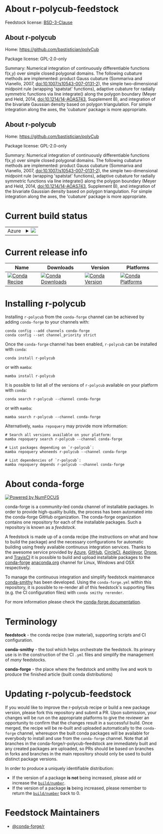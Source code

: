 About r-polycub-feedstock
=========================

Feedstock license: [BSD-3-Clause](https://github.com/conda-forge/r-polycub-feedstock/blob/main/LICENSE.txt)


About r-polycub
---------------

Home: https://github.com/bastistician/polyCub

Package license: GPL-2.0-only

Summary: Numerical integration of continuously differentiable functions f(x,y) over simple closed polygonal domains. The following cubature methods are implemented: product Gauss cubature (Sommariva and Vianello, 2007, <doi:10.1007/s10543-007-0131-2>), the simple two-dimensional midpoint rule (wrapping 'spatstat' functions), adaptive cubature for radially symmetric functions via line integrate() along the polygon boundary (Meyer and Held, 2014, <doi:10.1214/14-AOAS743>, Supplement B), and integration of the bivariate Gaussian density based on polygon triangulation. For simple integration along the axes, the 'cubature' package is more appropriate.

About r-polycub
---------------

Home: https://github.com/bastistician/polyCub

Package license: GPL-2.0-only

Summary: Numerical integration of continuously differentiable functions f(x,y) over simple closed polygonal domains. The following cubature methods are implemented: product Gauss cubature (Sommariva and Vianello, 2007, <doi:10.1007/s10543-007-0131-2>), the simple two-dimensional midpoint rule (wrapping 'spatstat' functions), adaptive cubature for radially symmetric functions via line integrate() along the polygon boundary (Meyer and Held, 2014, <doi:10.1214/14-AOAS743>, Supplement B), and integration of the bivariate Gaussian density based on polygon triangulation. For simple integration along the axes, the 'cubature' package is more appropriate.

Current build status
====================


<table>
    
  <tr>
    <td>Azure</td>
    <td>
      <details>
        <summary>
          <a href="https://dev.azure.com/conda-forge/feedstock-builds/_build/latest?definitionId=7077&branchName=main">
            <img src="https://dev.azure.com/conda-forge/feedstock-builds/_apis/build/status/r-polycub-feedstock?branchName=main">
          </a>
        </summary>
        <table>
          <thead><tr><th>Variant</th><th>Status</th></tr></thead>
          <tbody><tr>
              <td>linux_64_r_base4.2</td>
              <td>
                <a href="https://dev.azure.com/conda-forge/feedstock-builds/_build/latest?definitionId=7077&branchName=main">
                  <img src="https://dev.azure.com/conda-forge/feedstock-builds/_apis/build/status/r-polycub-feedstock?branchName=main&jobName=linux&configuration=linux%20linux_64_r_base4.2" alt="variant">
                </a>
              </td>
            </tr><tr>
              <td>linux_64_r_base4.3</td>
              <td>
                <a href="https://dev.azure.com/conda-forge/feedstock-builds/_build/latest?definitionId=7077&branchName=main">
                  <img src="https://dev.azure.com/conda-forge/feedstock-builds/_apis/build/status/r-polycub-feedstock?branchName=main&jobName=linux&configuration=linux%20linux_64_r_base4.3" alt="variant">
                </a>
              </td>
            </tr><tr>
              <td>osx_64_r_base4.2</td>
              <td>
                <a href="https://dev.azure.com/conda-forge/feedstock-builds/_build/latest?definitionId=7077&branchName=main">
                  <img src="https://dev.azure.com/conda-forge/feedstock-builds/_apis/build/status/r-polycub-feedstock?branchName=main&jobName=osx&configuration=osx%20osx_64_r_base4.2" alt="variant">
                </a>
              </td>
            </tr><tr>
              <td>osx_64_r_base4.3</td>
              <td>
                <a href="https://dev.azure.com/conda-forge/feedstock-builds/_build/latest?definitionId=7077&branchName=main">
                  <img src="https://dev.azure.com/conda-forge/feedstock-builds/_apis/build/status/r-polycub-feedstock?branchName=main&jobName=osx&configuration=osx%20osx_64_r_base4.3" alt="variant">
                </a>
              </td>
            </tr><tr>
              <td>win_64</td>
              <td>
                <a href="https://dev.azure.com/conda-forge/feedstock-builds/_build/latest?definitionId=7077&branchName=main">
                  <img src="https://dev.azure.com/conda-forge/feedstock-builds/_apis/build/status/r-polycub-feedstock?branchName=main&jobName=win&configuration=win%20win_64_" alt="variant">
                </a>
              </td>
            </tr>
          </tbody>
        </table>
      </details>
    </td>
  </tr>
</table>

Current release info
====================

| Name | Downloads | Version | Platforms |
| --- | --- | --- | --- |
| [![Conda Recipe](https://img.shields.io/badge/recipe-r--polycub-green.svg)](https://anaconda.org/conda-forge/r-polycub) | [![Conda Downloads](https://img.shields.io/conda/dn/conda-forge/r-polycub.svg)](https://anaconda.org/conda-forge/r-polycub) | [![Conda Version](https://img.shields.io/conda/vn/conda-forge/r-polycub.svg)](https://anaconda.org/conda-forge/r-polycub) | [![Conda Platforms](https://img.shields.io/conda/pn/conda-forge/r-polycub.svg)](https://anaconda.org/conda-forge/r-polycub) |

Installing r-polycub
====================

Installing `r-polycub` from the `conda-forge` channel can be achieved by adding `conda-forge` to your channels with:

```
conda config --add channels conda-forge
conda config --set channel_priority strict
```

Once the `conda-forge` channel has been enabled, `r-polycub` can be installed with `conda`:

```
conda install r-polycub
```

or with `mamba`:

```
mamba install r-polycub
```

It is possible to list all of the versions of `r-polycub` available on your platform with `conda`:

```
conda search r-polycub --channel conda-forge
```

or with `mamba`:

```
mamba search r-polycub --channel conda-forge
```

Alternatively, `mamba repoquery` may provide more information:

```
# Search all versions available on your platform:
mamba repoquery search r-polycub --channel conda-forge

# List packages depending on `r-polycub`:
mamba repoquery whoneeds r-polycub --channel conda-forge

# List dependencies of `r-polycub`:
mamba repoquery depends r-polycub --channel conda-forge
```


About conda-forge
=================

[![Powered by
NumFOCUS](https://img.shields.io/badge/powered%20by-NumFOCUS-orange.svg?style=flat&colorA=E1523D&colorB=007D8A)](https://numfocus.org)

conda-forge is a community-led conda channel of installable packages.
In order to provide high-quality builds, the process has been automated into the
conda-forge GitHub organization. The conda-forge organization contains one repository
for each of the installable packages. Such a repository is known as a *feedstock*.

A feedstock is made up of a conda recipe (the instructions on what and how to build
the package) and the necessary configurations for automatic building using freely
available continuous integration services. Thanks to the awesome service provided by
[Azure](https://azure.microsoft.com/en-us/services/devops/), [GitHub](https://github.com/),
[CircleCI](https://circleci.com/), [AppVeyor](https://www.appveyor.com/),
[Drone](https://cloud.drone.io/welcome), and [TravisCI](https://travis-ci.com/)
it is possible to build and upload installable packages to the
[conda-forge](https://anaconda.org/conda-forge) [anaconda.org](https://anaconda.org/)
channel for Linux, Windows and OSX respectively.

To manage the continuous integration and simplify feedstock maintenance
[conda-smithy](https://github.com/conda-forge/conda-smithy) has been developed.
Using the ``conda-forge.yml`` within this repository, it is possible to re-render all of
this feedstock's supporting files (e.g. the CI configuration files) with ``conda smithy rerender``.

For more information please check the [conda-forge documentation](https://conda-forge.org/docs/).

Terminology
===========

**feedstock** - the conda recipe (raw material), supporting scripts and CI configuration.

**conda-smithy** - the tool which helps orchestrate the feedstock.
                   Its primary use is in the construction of the CI ``.yml`` files
                   and simplify the management of *many* feedstocks.

**conda-forge** - the place where the feedstock and smithy live and work to
                  produce the finished article (built conda distributions)


Updating r-polycub-feedstock
============================

If you would like to improve the r-polycub recipe or build a new
package version, please fork this repository and submit a PR. Upon submission,
your changes will be run on the appropriate platforms to give the reviewer an
opportunity to confirm that the changes result in a successful build. Once
merged, the recipe will be re-built and uploaded automatically to the
`conda-forge` channel, whereupon the built conda packages will be available for
everybody to install and use from the `conda-forge` channel.
Note that all branches in the conda-forge/r-polycub-feedstock are
immediately built and any created packages are uploaded, so PRs should be based
on branches in forks and branches in the main repository should only be used to
build distinct package versions.

In order to produce a uniquely identifiable distribution:
 * If the version of a package **is not** being increased, please add or increase
   the [``build/number``](https://docs.conda.io/projects/conda-build/en/latest/resources/define-metadata.html#build-number-and-string).
 * If the version of a package **is** being increased, please remember to return
   the [``build/number``](https://docs.conda.io/projects/conda-build/en/latest/resources/define-metadata.html#build-number-and-string)
   back to 0.

Feedstock Maintainers
=====================

* [@conda-forge/r](https://github.com/conda-forge/r/)

